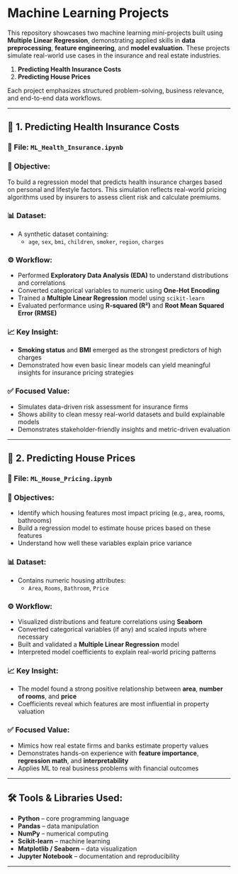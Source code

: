 # Machine Learning Projects

This repository showcases two machine learning mini-projects built using **Multiple Linear Regression**, demonstrating applied skills in **data preprocessing**, **feature engineering**, and **model evaluation**. These projects simulate real-world use cases in the insurance and real estate industries.

1. **Predicting Health Insurance Costs**
2. **Predicting House Prices**

Each project emphasizes structured problem-solving, business relevance, and end-to-end data workflows.

---

## 📌 1. Predicting Health Insurance Costs

### 📂 File: `ML_Health_Insurance.ipynb`

### 🧠 Objective:
To build a regression model that predicts health insurance charges based on personal and lifestyle factors. This simulation reflects real-world pricing algorithms used by insurers to assess client risk and calculate premiums.

### 📊 Dataset:
- A synthetic dataset containing:
  - `age`, `sex`, `bmi`, `children`, `smoker`, `region`, `charges`

### ⚙️ Workflow:
- Performed **Exploratory Data Analysis (EDA)** to understand distributions and correlations
- Converted categorical variables to numeric using **One-Hot Encoding**
- Trained a **Multiple Linear Regression** model using `scikit-learn`
- Evaluated performance using **R-squared (R²)** and **Root Mean Squared Error (RMSE)**

### 📈 Key Insight:
- **Smoking status** and **BMI** emerged as the strongest predictors of high charges
- Demonstrated how even basic linear models can yield meaningful insights for insurance pricing strategies

### ✅ Focused Value:
- Simulates data-driven risk assessment for insurance firms
- Shows ability to clean messy real-world datasets and build explainable models
- Demonstrates stakeholder-friendly insights and metric-driven evaluation

---

## 📌 2. Predicting House Prices

### 📂 File: `ML_House_Pricing.ipynb`

### 🧠 Objectives:
- Identify which housing features most impact pricing (e.g., area, rooms, bathrooms)
- Build a regression model to estimate house prices based on these features
- Understand how well these variables explain price variance

### 📊 Dataset:
- Contains numeric housing attributes:
  - `Area`, `Rooms`, `Bathroom`, `Price`

### ⚙️ Workflow:
- Visualized distributions and feature correlations using **Seaborn**
- Converted categorical variables (if any) and scaled inputs where necessary
- Built and validated a **Multiple Linear Regression** model
- Interpreted model coefficients to explain real-world pricing patterns

### 📈 Key Insight:
- The model found a strong positive relationship between **area**, **number of rooms**, and **price**
- Coefficients reveal which features are most influential in property valuation

### ✅ Focused Value:
- Mimics how real estate firms and banks estimate property values
- Demonstrates hands-on experience with **feature importance**, **regression math**, and **interpretability**
- Applies ML to real business problems with financial outcomes

---

## 🛠️ Tools & Libraries Used:
- **Python** – core programming language
- **Pandas** – data manipulation
- **NumPy** – numerical computing
- **Scikit-learn** – machine learning
- **Matplotlib / Seaborn** – data visualization
- **Jupyter Notebook** – documentation and reproducibility

---
